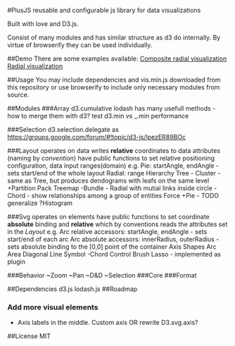 #PlusJS
  reusable and configurable js library for data visualizations

  Built with love and D3.js.

  Consist of many modules and has similar structure as d3 do internally. By virtue of browserify they can be used individually.

##Demo
There are some examples available:
[Composite radial visualization](http://dmitra.com/vis/runstat/index.html)
[Radial visualization](http://dmitra.com/vis/cityweather/index.html)

##Usage
  You may include dependencies and vis.min.js downloaded from this repository or use browserify to include only necessary modules from source.

##Modules
###Array
  d3.cumulative
  lodash has many usefull methods - how to merge them with d3?
  test d3.min vs _.min performance

###Selection
  d3.selection.delegate as https://groups.google.com/forum/#!topic/d3-js/lpezER89BOc

###Layout
  operates on data
  writes **relative** coordinates to data attributes (naming by *convention*)
  have public functions to set relative positioning configuration, data input ranges(domain)
    e.g.
      Pie: startAngle, endAngle - sets start/end of the whole layout
      Radial: range
  Hierarchy
    Tree - 
    Cluster - same as Tree, but produces dendograms with leafs on the same level
    +Partition
    Pack
    Treemap
  -Bundle - Radial with mutial links inside circle
  -Chord - show relationships among a group of entities
  Force
  +Pie - TODO generalize
  ?Histogram

###Svg
  operates on elements
  have public functions to set coordinate **absolute** binding
  and **relative** which by conventions reads the attributes set in the *Layout*
    e.g.
      Arc relative accessors: startAngle, endAngle - sets start/end of each arc
      Arc absolute accessors: innerRadius, outerRadius - sets absolute binding to the [0,0] point of the container
  Axis
  Shapes
    Arc
    Area
    Diagonal
    Line
    Symbol
    -Chord
  Control
    Brush
    Lasso - implemented as plugin

###Behavior
  ~Zoom
  ~Pan
  ~D&D
  ~Selection
###Core
###Format

##Dependencies
  d3.js
  lodash.js
##Roadmap
### Add more visual elements
  * Axis labels in the middle. Custom axis OR rewrite D3.svg.axis?

##License
    MIT
